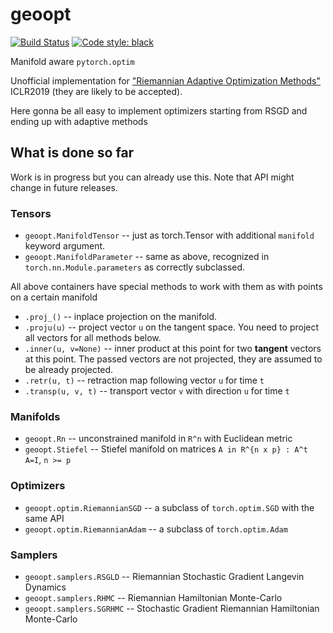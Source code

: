 # geoopt

[![Build Status](https://travis-ci.com/ferrine/geoopt.svg?branch=master)](https://travis-ci.com/ferrine/geoopt)
<a href="https://github.com/ambv/black"><img alt="Code style: black" src="https://img.shields.io/badge/code%20style-black-000000.svg"></a>

Manifold aware `pytorch.optim`

Unofficial implementation for ["Riemannian Adaptive Optimization Methods"](https://openreview.net/forum?id=r1eiqi09K7) ICLR2019 (they are likely to be accepted).

Here gonna be all easy to implement optimizers starting from RSGD and ending up with adaptive methods

## What is done so far
Work is in progress but you can already use this. Note that API might change in future releases.

### Tensors

* `geoopt.ManifoldTensor` -- just as torch.Tensor with additional `manifold` keyword argument.
* `geoopt.ManifoldParameter` -- same as above, recognized in `torch.nn.Module.parameters` as correctly subclassed.

All above containers have special methods to work with them as with points on a certain manifold

* `.proj_()` -- inplace projection on the manifold.
* `.proju(u)` -- project vector `u` on the tangent space. You need to project all vectors for all methods below.
* `.inner(u, v=None)` -- inner product at this point for two **tangent** vectors at this point. The passed vectors are not projected, they are assumed to be already projected.
* `.retr(u, t)` -- retraction map following vector `u` for time `t`
* `.transp(u, v, t)` -- transport vector `v` with direction `u` for time `t`


### Manifolds

* `geoopt.Rn` -- unconstrained manifold in `R^n` with Euclidean metric
* `geoopt.Stiefel` -- Stiefel manifold on matrices `A in R^{n x p} : A^t A=I`, `n >= p`

### Optimizers

* `geoopt.optim.RiemannianSGD` -- a subclass of `torch.optim.SGD` with the same API
* `geoopt.optim.RiemannianAdam` -- a subclass of `torch.optim.Adam`

### Samplers

* `geoopt.samplers.RSGLD` -- Riemannian Stochastic Gradient Langevin Dynamics
* `geoopt.samplers.RHMC` -- Riemannian Hamiltonian Monte-Carlo
* `geoopt.samplers.SGRHMC` -- Stochastic Gradient Riemannian Hamiltonian Monte-Carlo
